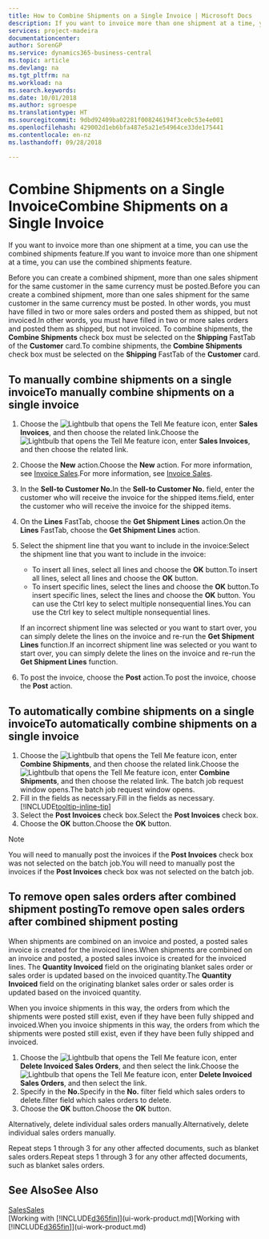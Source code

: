 ```yaml
---
title: How to Combine Shipments on a Single Invoice | Microsoft Docs
description: If you want to invoice more than one shipment at a time, you can use the combined shipments feature.
services: project-madeira
documentationcenter: 
author: SorenGP
ms.service: dynamics365-business-central
ms.topic: article
ms.devlang: na
ms.tgt_pltfrm: na
ms.workload: na
ms.search.keywords: 
ms.date: 10/01/2018
ms.author: sgroespe
ms.translationtype: HT
ms.sourcegitcommit: 9dbd92409ba02281f008246194f3ce0c53e4e001
ms.openlocfilehash: 429002d1eb6bfa487e5a21e54964ce33de175441
ms.contentlocale: en-nz
ms.lasthandoff: 09/28/2018

---
```

# <a name="combine-shipments-on-a-single-invoice"></a><span data-ttu-id="2740d-103">Combine Shipments on a Single Invoice</span><span class="sxs-lookup"><span data-stu-id="2740d-103">Combine Shipments on a Single Invoice</span></span>
<span data-ttu-id="2740d-104">If you want to invoice more than one shipment at a time, you can use the combined shipments feature.</span><span class="sxs-lookup"><span data-stu-id="2740d-104">If you want to invoice more than one shipment at a time, you can use the combined shipments feature.</span></span>  

 <span data-ttu-id="2740d-105">Before you can create a combined shipment, more than one sales shipment for the same customer in the same currency must be posted.</span><span class="sxs-lookup"><span data-stu-id="2740d-105">Before you can create a combined shipment, more than one sales shipment for the same customer in the same currency must be posted.</span></span> <span data-ttu-id="2740d-106">In other words, you must have filled in two or more sales orders and posted them as shipped, but not invoiced.</span><span class="sxs-lookup"><span data-stu-id="2740d-106">In other words, you must have filled in two or more sales orders and posted them as shipped, but not invoiced.</span></span> <span data-ttu-id="2740d-107">To combine shipments, the **Combine Shipments** check box must be selected on the **Shipping** FastTab of the **Customer** card.</span><span class="sxs-lookup"><span data-stu-id="2740d-107">To combine shipments, the **Combine Shipments** check box must be selected on the **Shipping** FastTab of the **Customer** card.</span></span>  

## <a name="to-manually-combine-shipments-on-a-single-invoice"></a><span data-ttu-id="2740d-108">To manually combine shipments on a single invoice</span><span class="sxs-lookup"><span data-stu-id="2740d-108">To manually combine shipments on a single invoice</span></span>  
1. <span data-ttu-id="2740d-109">Choose the ![Lightbulb that opens the Tell Me feature](media/ui-search/search_small.png "Tell me what you want to do") icon, enter **Sales Invoices**, and then choose the related link.</span><span class="sxs-lookup"><span data-stu-id="2740d-109">Choose the ![Lightbulb that opens the Tell Me feature](media/ui-search/search_small.png "Tell me what you want to do") icon, enter **Sales Invoices**, and then choose the related link.</span></span>  
2. <span data-ttu-id="2740d-110">Choose the **New** action.</span><span class="sxs-lookup"><span data-stu-id="2740d-110">Choose the **New** action.</span></span> <span data-ttu-id="2740d-111">For more information, see [Invoice Sales](sales-how-invoice-sales.md).</span><span class="sxs-lookup"><span data-stu-id="2740d-111">For more information, see [Invoice Sales](sales-how-invoice-sales.md).</span></span>
3. <span data-ttu-id="2740d-112">In the **Sell-to Customer No.**</span><span class="sxs-lookup"><span data-stu-id="2740d-112">In the **Sell-to Customer No.**</span></span> <span data-ttu-id="2740d-113">field, enter the customer who will receive the invoice for the shipped items.</span><span class="sxs-lookup"><span data-stu-id="2740d-113">field, enter the customer who will receive the invoice for the shipped items.</span></span>  
4. <span data-ttu-id="2740d-114">On the **Lines** FastTab, choose the **Get Shipment Lines** action.</span><span class="sxs-lookup"><span data-stu-id="2740d-114">On the **Lines** FastTab, choose the **Get Shipment Lines** action.</span></span>  
5. <span data-ttu-id="2740d-115">Select the shipment line that you want to include in the invoice:</span><span class="sxs-lookup"><span data-stu-id="2740d-115">Select the shipment line that you want to include in the invoice:</span></span>  

    - <span data-ttu-id="2740d-116">To insert all lines, select all lines and choose the **OK** button.</span><span class="sxs-lookup"><span data-stu-id="2740d-116">To insert all lines, select all lines and choose the **OK** button.</span></span>  
    - <span data-ttu-id="2740d-117">To insert specific lines, select the lines and choose the **OK** button.</span><span class="sxs-lookup"><span data-stu-id="2740d-117">To insert specific lines, select the lines and choose the **OK** button.</span></span> <span data-ttu-id="2740d-118">You can use the Ctrl key to select multiple nonsequential lines.</span><span class="sxs-lookup"><span data-stu-id="2740d-118">You can use the Ctrl key to select multiple nonsequential lines.</span></span>  

    <span data-ttu-id="2740d-119">If an incorrect shipment line was selected or you want to start over, you can simply delete the lines on the invoice and re-run the **Get Shipment Lines** function.</span><span class="sxs-lookup"><span data-stu-id="2740d-119">If an incorrect shipment line was selected or you want to start over, you can simply delete the lines on the invoice and re-run the **Get Shipment Lines** function.</span></span>  
7. <span data-ttu-id="2740d-120">To post the invoice, choose the **Post** action.</span><span class="sxs-lookup"><span data-stu-id="2740d-120">To post the invoice, choose the **Post** action.</span></span>  

## <a name="to-automatically-combine-shipments-on-a-single-invoice"></a><span data-ttu-id="2740d-121">To automatically combine shipments on a single invoice</span><span class="sxs-lookup"><span data-stu-id="2740d-121">To automatically combine shipments on a single invoice</span></span>  
1. <span data-ttu-id="2740d-122">Choose the ![Lightbulb that opens the Tell Me feature](media/ui-search/search_small.png "Tell me what you want to do") icon, enter **Combine Shipments**, and then choose the related link.</span><span class="sxs-lookup"><span data-stu-id="2740d-122">Choose the ![Lightbulb that opens the Tell Me feature](media/ui-search/search_small.png "Tell me what you want to do") icon, enter **Combine Shipments**, and then choose the related link.</span></span> <span data-ttu-id="2740d-123">The batch job request window opens.</span><span class="sxs-lookup"><span data-stu-id="2740d-123">The batch job request window opens.</span></span>  
2. <span data-ttu-id="2740d-124">Fill in the fields as necessary.</span><span class="sxs-lookup"><span data-stu-id="2740d-124">Fill in the fields as necessary.</span></span> [!INCLUDE[tooltip-inline-tip](includes/tooltip-inline-tip_md.md)]
3. <span data-ttu-id="2740d-125">Select the **Post Invoices** check box.</span><span class="sxs-lookup"><span data-stu-id="2740d-125">Select the **Post Invoices** check box.</span></span>  
4.  <span data-ttu-id="2740d-126">Choose the **OK** button.</span><span class="sxs-lookup"><span data-stu-id="2740d-126">Choose the **OK** button.</span></span>  

> [!NOTE]  
>  <span data-ttu-id="2740d-127">You will need to manually post the invoices if the **Post Invoices** check box was not selected on the batch job.</span><span class="sxs-lookup"><span data-stu-id="2740d-127">You will need to manually post the invoices if the **Post Invoices** check box was not selected on the batch job.</span></span>  

## <a name="to-remove-open-sales-orders-after-combined-shipment-posting"></a><span data-ttu-id="2740d-128">To remove open sales orders after combined shipment posting</span><span class="sxs-lookup"><span data-stu-id="2740d-128">To remove open sales orders after combined shipment posting</span></span> 
<span data-ttu-id="2740d-129">When shipments are combined on an invoice and posted, a posted sales invoice is created for the invoiced lines.</span><span class="sxs-lookup"><span data-stu-id="2740d-129">When shipments are combined on an invoice and posted, a posted sales invoice is created for the invoiced lines.</span></span> <span data-ttu-id="2740d-130">The **Quantity Invoiced** field on the originating blanket sales order or sales order is updated based on the invoiced quantity.</span><span class="sxs-lookup"><span data-stu-id="2740d-130">The **Quantity Invoiced** field on the originating blanket sales order or sales order is updated based on the invoiced quantity.</span></span>  

<span data-ttu-id="2740d-131">When you invoice shipments in this way, the orders from which the shipments were posted still exist, even if they have been fully shipped and invoiced.</span><span class="sxs-lookup"><span data-stu-id="2740d-131">When you invoice shipments in this way, the orders from which the shipments were posted still exist, even if they have been fully shipped and invoiced.</span></span>   

1. <span data-ttu-id="2740d-132">Choose the ![Lightbulb that opens the Tell Me feature](media/ui-search/search_small.png "Tell me what you want to do") icon, enter **Delete Invoiced Sales Orders**, and then select the link.</span><span class="sxs-lookup"><span data-stu-id="2740d-132">Choose the ![Lightbulb that opens the Tell Me feature](media/ui-search/search_small.png "Tell me what you want to do") icon, enter **Delete Invoiced Sales Orders**, and then select the link.</span></span>  
2. <span data-ttu-id="2740d-133">Specify in the **No.**</span><span class="sxs-lookup"><span data-stu-id="2740d-133">Specify in the **No.**</span></span> <span data-ttu-id="2740d-134">filter field which sales orders to delete.</span><span class="sxs-lookup"><span data-stu-id="2740d-134">filter field which sales orders to delete.</span></span>  
3. <span data-ttu-id="2740d-135">Choose the **OK** button.</span><span class="sxs-lookup"><span data-stu-id="2740d-135">Choose the **OK** button.</span></span>  

<span data-ttu-id="2740d-136">Alternatively, delete individual sales orders manually.</span><span class="sxs-lookup"><span data-stu-id="2740d-136">Alternatively, delete individual sales orders manually.</span></span>  

<span data-ttu-id="2740d-137">Repeat steps 1 through 3 for any other affected documents, such as blanket sales orders.</span><span class="sxs-lookup"><span data-stu-id="2740d-137">Repeat steps 1 through 3 for any other affected documents, such as blanket sales orders.</span></span>

## <a name="see-also"></a><span data-ttu-id="2740d-138">See Also</span><span class="sxs-lookup"><span data-stu-id="2740d-138">See Also</span></span>  
[<span data-ttu-id="2740d-139">Sales</span><span class="sxs-lookup"><span data-stu-id="2740d-139">Sales</span></span>](sales-manage-sales.md)  
<span data-ttu-id="2740d-140">[Working with [!INCLUDE[d365fin](includes/d365fin_md.md)]](ui-work-product.md)</span><span class="sxs-lookup"><span data-stu-id="2740d-140">[Working with [!INCLUDE[d365fin](includes/d365fin_md.md)]](ui-work-product.md)</span></span>


